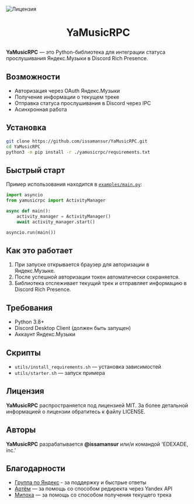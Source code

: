 ![Лицензия](https://img.shields.io/badge/Лицензия-MIT-blue)

# <p align="center"> YaMusicRPC </p>

**YaMusicRPC** — это Python-библиотека для интеграции статуса прослушивания Яндекс.Музыки в Discord Rich Presence.

## Возможности

- Авторизация через OAuth Яндекс.Музыки
- Получение информации о текущем треке
- Отправка статуса прослушивания в Discord через IPC
- Асинхронная работа

## Установка

```sh
git clone https://github.com/issamansur/YaMusicRPC.git
cd YaMusicRPC
python3 -m pip install -r ./yamusicrpc/requirements.txt
```

## Быстрый старт

Пример использования находится в [`examples/main.py`](examples/main.py):

```py
import asyncio
from yamusicrpc import ActivityManager

async def main():
    activity_manager = ActivityManager()
    await activity_manager.start()

asyncio.run(main())
```

## Как это работает

1. При запуске открывается браузер для авторизации в Яндекс.Музыке.
2. После успешной авторизации токен автоматически сохраняется.
3. Библиотека отслеживает текущий трек и отправляет информацию в Discord Rich Presence.

## Требования

- Python 3.8+
- Discord Desktop Client (должен быть запущен)
- Аккаунт Яндекс.Музыки

## Скрипты

- `utils/install_requirements.sh` — установка зависимостей
- `utils/starter.sh` — запуск примера

## Лицензия

**YaMusicRPC** распространяется под лицензией MIT. За более детальной информацией о лицензии обратитесь к файлу LICENSE.

## Авторы

**YaMusicRPC** разрабатывается **@issamansur** или/и командой 'EDEXADE, inc.'

## Благодарности

- [Группа по Яндекс](t.me/yandex_music_api) - за поддержку и быстрые ответы
- [Артём](artembay.ru) — за помощь со способом редиректа через Yandex API
- [Мипоха](mipoh.ru) — за помощь со способом получения текущего трека